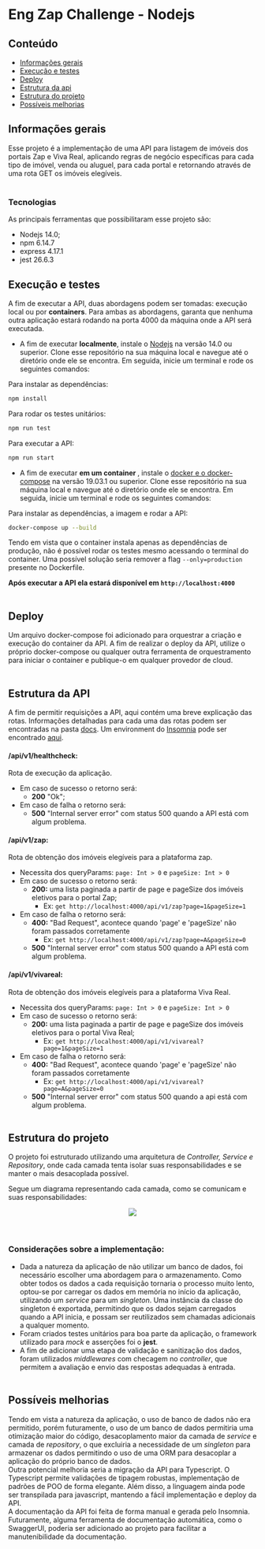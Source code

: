 # Eng Zap Challenge - Nodejs

## Conteúdo

- [Informações gerais](#informações-gerais)
- [Execução e testes](#execução-e-testes)
- [Deploy](#deploy)
- [Estrutura da api](#estrutura-da-api)
- [Estrutura do projeto](#estrutura-do-projeto)
- [Possíveis melhorias](#possíveis-melhorias)

## Informações gerais

Esse projeto é a implementação de uma API para listagem de imóveis dos portais Zap e Viva Real, aplicando regras de negócio específicas para cada tipo de imóvel, venda ou aluguel, para cada portal e retornando através de uma rota GET os imóveis elegíveis. <br/>
<br/>

### Tecnologias

As principais ferramentas que possibilitaram esse projeto são:

- Nodejs 14.0;
- npm 6.14.7
- express 4.17.1
- jest 26.6.3

## Execução e testes

A fim de executar a API, duas abordagens podem ser tomadas: execução local ou por **containers**. Para ambas as abordagens, garanta que nenhuma outra aplicação estará rodando na porta 4000 da máquina onde a API será executada. <br/>

- A fim de executar <b>localmente</b>, instale o <a href="https://nodejs.org/en/download/" target="_blank">Nodejs</a> na versão 14.0 ou superior. Clone esse repositório na sua máquina local e navegue até o diretório onde ele se encontra. Em seguida, inicie um terminal e rode os seguintes comandos: <br/>

Para instalar as dependências:

```sh
npm install
```

Para rodar os testes unitários:

```sh
npm run test
```

Para executar a API:

```sh
npm run start
```

- A fim de executar <b> em um container </b>, instale o <a href="https://docs.docker.com/get-docker/" target="_blank"> docker e o docker-compose</a> na versão 19.03.1 ou superior. Clone esse repositório na sua máquina local e navegue até o diretório onde ele se encontra. Em seguida, inicie um terminal e rode os seguintes comandos:

Para instalar as dependências, a imagem e rodar a API:

```sh
docker-compose up --build
```

Tendo em vista que o container instala apenas as dependências de produção, não é possível rodar os testes mesmo acessando o terminal do container. Uma possível solução seria remover a flag `--only=production` presente no Dockerfile.

<b> Após executar a API ela estará disponível em `http://localhost:4000`</b> <br/>
<br/>

## Deploy

Um arquivo docker-compose foi adicionado para orquestrar a criação e execução do container da API. A fim de realizar o deploy da API, utilize o próprio docker-compose ou qualquer outra ferramenta de orquestramento para iniciar o container e publique-o em qualquer provedor de cloud. <br/>
<br/>

## Estrutura da API

A fim de permitir requisições a API, aqui contém uma breve explicação das rotas. Informações detalhadas para cada uma das rotas podem ser encontradas na pasta <a href="https://github.com/victormagalhaess/eng-zap-challenge-nodejs/tree/main/docs" target="_blank"> docs</a>.
Um environment do <a href="https://insomnia.rest/download" target="_blank">Insomnia</a> pode ser encontrado <a href="https://github.com/victormagalhaess/eng-zap-challenge-nodejs/tree/main/docs/Insomnia" target="_blank">aqui</a>.

#### **/api/v1/healthcheck**:

Rota de execução da aplicação.

- Em caso de sucesso o retorno será:
  - **200** "Ok";
- Em caso de falha o retorno será:
  - **500** "Internal server error" com status 500 quando a API está com algum problema. <br/>

#### **/api/v1/zap**:

Rota de obtenção dos imóveis elegíveis para a plataforma zap.

- Necessita dos queryParams: `page: Int > 0` e `pageSize: Int > 0`
- Em caso de sucesso o retorno será:
  - **200:** uma lista paginada a partir de page e pageSize dos imóveis eletivos para o portal Zap;
    - Ex: `get http://localhost:4000/api/v1/zap?page=1&pageSize=1`
- Em caso de falha o retorno será:
  - **400:** "Bad Request", acontece quando 'page' e 'pageSize' não foram passados corretamente
    - Ex: `get http://localhost:4000/api/v1/zap?page=A&pageSize=0`
  - **500** "Internal server error" com status 500 quando a API está com algum problema. <br/>

#### **/api/v1/vivareal**:

Rota de obtenção dos imóveis elegíveis para a plataforma Viva Real.

- Necessita dos queryParams: `page: Int > 0` e `pageSize: Int > 0`
- Em caso de sucesso o retorno será:
  - **200:** uma lista paginada a partir de page e pageSize dos imóveis eletivos para o portal Viva Real;
    - Ex: `get http://localhost:4000/api/v1/vivareal?page=1&pageSize=1`
- Em caso de falha o retorno será:
  - **400:** "Bad Request", acontece quando 'page' e 'pageSize' não foram passados corretamente
    - Ex: `get http://localhost:4000/api/v1/vivareal?page=A&pageSize=0`
  - **500** "Internal server error" com status 500 quando a api está com algum problema. <br/>
    <br/>

## Estrutura do projeto

O projeto foi estruturado utilizando uma arquitetura de _Controller, Service e Repository_, onde cada camada tenta isolar suas responsabilidades e se manter o mais desacoplada possível.

Segue um diagrama representando cada camada, como se comunicam e suas responsabilidades:

<div style="text-align:center"> <img src="https://i.ibb.co/nPsH8tR/scheme.png"/> </div> <br/>
<br/>

### Considerações sobre a implementação:

- Dada a natureza da aplicação de não utilizar um banco de dados, foi necessário escolher uma abordagem para o armazenamento. Como obter todos os dados a cada requisição tornaria o processo muito lento, optou-se por carregar os dados em memória no início da aplicação, utilizando um *service* para um *singleton*. Uma instância da classe do singleton é exportada, permitindo que os dados sejam carregados quando a API inicia, e possam ser reutilizados sem chamadas adicionais a qualquer momento.
- Foram criados testes unitários para boa parte da aplicação, o framework utilizado para *mock* e asserções foi o **jest**.
- A fim de adicionar uma etapa de validação e sanitização dos dados, foram utilizados *middlewares* com checagem no *controller*, que permitem a avaliação e envio das respostas adequadas à entrada. <br/>
  <br/>

## Possíveis melhorias

Tendo em vista a natureza da aplicação, o uso de banco de dados não era permitido, porém futuramente, o uso de um banco de dados permitiria uma otimização maior do código, desacoplamento maior da camada de *service* e camada de *repository*, o que excluiria a necessidade de um *singleton* para armazenar os dados permitindo o uso de uma ORM para desacoplar a aplicação do próprio banco de dados.<br/>
Outra potencial melhoria seria a migração da API para Typescript. O Typescript permite validações de tipagem robustas, implementação de padrões de POO de forma elegante. Além disso, a linguagem ainda pode ser transpilada para javascript, mantendo a fácil implementação e deploy da API.<br/>
A documentação da API foi feita de forma manual e gerada pelo Insomnia. Futuramente, alguma ferramenta de documentação automática, como o SwaggerUI, poderia ser adicionado ao projeto para facilitar a manutenibilidade da documentação.
